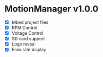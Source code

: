 # MotionManager v1.0.0

- [X] Mbed project files
- [X] RPM Control
- [X] Voltage Control
- [X] SD card support
- [X] Logo reveal
- [X] Flow rate display